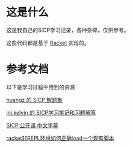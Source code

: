 这是什么
=======

这是我自己的SICP学习记录，各种杂碎，仅供参考。

这些代码都是基于 [Racket](http://racket-lang.org/) 实现的。

参考文档
========

以下是学习过程中用到的资源

[huangz 的 SICP 解题集](http://sicp.readthedocs.org/en/latest/)

[ini.kelvin 的 SICP学习笔记和习题解答](http://kelvinh.github.io/wiki/sicp/)

[SICP 公开课 中文字幕](http://www.douban.com/group/topic/36584558/)

[racket非REPL环境如何正确load一个现有脚本](http://www.douban.com/group/topic/42119635/)
